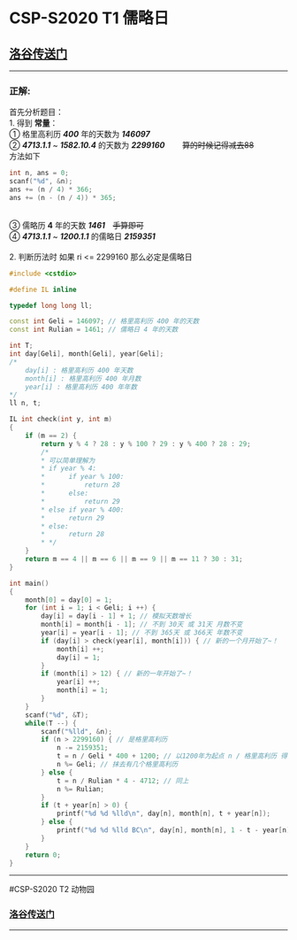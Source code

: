 # CSP-S2020 T1 儒略日
## [洛谷传送门](https://www.luogu.com.cn/problem/P7075)
___
### 正解:
首先分析题目：
<br> 1. 得到 __常量__：
<br>① 格里高利历 ___400___ 年的天数为 ___146097___
<br>② ___4713.1.1___ ~ ___1582.10.4___ 的天数为 ___2299160___  　　~~算的时候记得减去88~~
<br>方法如下
 ```c++
int n, ans = 0;
scanf("%d", &n);
ans += (n / 4) * 366;
ans += (n - (n / 4)) * 365;
 ```
<br>③ 儒略历 __4__ 年的天数 ___1461___　~~手算即可~~
<br>④ ___4713.1.1___ ~ ___1200.1.1___ 的儒略日 ___2159351___
<br> <br> 2. 判断历法时 如果 ri <= 2299160 那么必定是儒略日

```c++
#include <cstdio>

#define IL inline

typedef long long ll;

const int Geli = 146097; // 格里高利历 400 年的天数
const int Rulian = 1461; // 儒略日 4 年的天数

int T;
int day[Geli], month[Geli], year[Geli];
/*
    day[i] : 格里高利历 400 年天数
    month[i] : 格里高利历 400 年月数
    year[i] : 格里高利历 400 年年数
*/
ll n, t;

IL int check(int y, int m)
{
    if (m == 2) {
        return y % 4 ? 28 : y % 100 ? 29 : y % 400 ? 28 : 29;
        /*
        * 可以简单理解为 
        * if year % 4:
        *      if year % 100:
        *          return 28
        *      else:
        *          return 29
        * else if year % 400:
        *      return 29
        * else:
        *      return 28
        * */
    }
    return m == 4 || m == 6 || m == 9 || m == 11 ? 30 : 31;
}

int main()
{
    month[0] = day[0] = 1;
    for (int i = 1; i < Geli; i ++) {
        day[i] = day[i - 1] + 1; // 模拟天数增长
        month[i] = month[i - 1]; // 不到 30天 或 31天 月数不变
        year[i] = year[i - 1]; // 不到 365天 或 366天 年数不变
        if (day[i] > check(year[i], month[i])) { // 新的一个月开始了~！
            month[i] ++;
            day[i] = 1;
        }
        if (month[i] > 12) { // 新的一年开始了~！
            year[i] ++;
            month[i] = 1;
        }
    }
    scanf("%d", &T);
    while(T --) {
        scanf("%lld", &n);
        if (n > 2299160) { // 是格里高利历
            n -= 2159351;
            t = n / Geli * 400 + 1200; // 以1200年为起点 n / 格里高利历 得到有几个 400 年，再乘回去
            n %= Geli; // 抹去有几个格里高利历
        } else {
            t = n / Rulian * 4 - 4712; // 同上
            n %= Rulian;
        }
        if (t + year[n] > 0) {
            printf("%d %d %lld\n", day[n], month[n], t + year[n]);
        } else {
            printf("%d %d %lld BC\n", day[n], month[n], 1 - t - year[n]);
        }
    }
    return 0;
}
```
___
#CSP-S2020 T2 动物园

### [洛谷传送门](https://www.luogu.com.cn/problem/P7076)
___
####

